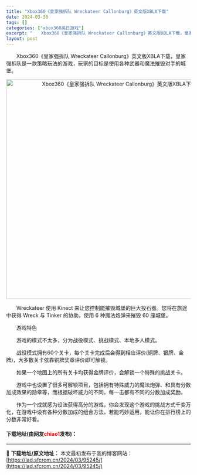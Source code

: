```yaml
---
title: "Xbox360《皇家强拆队 Wreckateer Callonburg》英文版XBLA下载"
date: 2024-03-30
tags: []
categories: ["xbox360英日游戏"]
excerpt: "　　Xbox360《皇家强拆队 Wreckateer Callonburg》英文版XBLA下载，皇家强拆队是一款策略玩法的游戏，玩家的目标是使用各种武器和魔法摧毁对手的城堡。 　　Wreckateer 使用 Kinect 来让您控制能摧毁城堡的巨大投石器。您将在旅途中获得 Wreck 与 Tinke&hellip;"
layout: post
---
```


 <p>　　Xbox360《皇家强拆队 Wreckateer Callonburg》英文版XBLA下载，皇家强拆队是一款策略玩法的游戏，玩家的目标是使用各种武器和魔法摧毁对手的城堡。</p> <p align="center"><img align="" border="0" src="https://lad.sfcrom.cn/wp-content/uploads/2024/03/20240330_6607e15003a1d.webp" width="600" alt="Xbox360《皇家强拆队 Wreckateer Callonburg》英文版XBLA下载" /></p> <p>　　Wreckateer 使用 Kinect 来让您控制能摧毁城堡的巨大投石器。您将在旅途中获得 Wreck 与 Tinker 的协助，使用 6 种魔法炮弹来摧毁 60 座城堡。</p> <p>　　游戏特色</p> <p>　　游戏的模式不太多，分为战役模式、挑战模式、本地多人模式。</p> <p>　　战役模式拥有60个关卡，每个关卡完成后会得到相应评价(铜牌、银牌、金牌)，大多数关卡依靠铜牌奖章评价即可解锁。</p> <p>　　如果一个地图上的所有关卡均获得金牌评价，会解锁一个特殊的挑战关卡。</p> <p>　　游戏中也设置了很多可解锁项目，包括拥有特殊威力的魔法炮弹、和具有分数加成效果的勋章等，而根据破坏威力的不同，每一击都有不同的分数加成奖励。</p> <p>　　作为一个成就感为设法获得高分的游戏，你会发现这个游戏的挑战方式千变万化，在游戏中设有各种分数加成的组合方法，若能巧妙运用，能让你在排行榜上的分数非常好看。</p> <p><h4>下载地址(由网友<font color="red">chiao1</font>发布)：</h4></p> 

---
📖 **下载地址/原文地址：** 本文最初发布于我的博客网站：[https://lad.sfcrom.cn/2024/03/95245/](https://lad.sfcrom.cn/2024/03/95245/)
